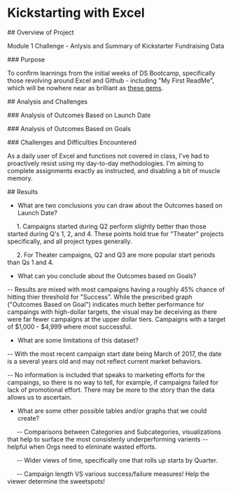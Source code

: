 # Kickstarting with Excel

\## Overview of Project

Module 1 Challenge - Anlysis and Summary of Kickstarter Fundraising Data

\### Purpose

To confirm learnings from the initial weeks of DS Bootcamp, specifically those revolving around Excel and Github - including "My First ReadMe", which will be nowhere near as brilliant as [these gems](https://github.com/matiassingers/awesome-readme).

\## Analysis and Challenges

\### Analysis of Outcomes Based on Launch Date

\### Analysis of Outcomes Based on Goals

\### Challenges and Difficulties Encountered

As a daily user of Excel and functions not covered in class, I've had to proactively resist using my day-to-day methodologies. I'm aiming to complete assignments exactly as instructed, and disabling a bit of muscle memory.

\## Results

- What are two conclusions you can draw about the Outcomes based on Launch Date?

`	`1. Campaigns started during Q2 perform slightly better than those started during Q's 1, 2, and 4.  These points hold true for "Theater" projects specifically, and all project types 	generally.

`	`2. For Theater campaigns, Q2 and Q3 are more popular start periods than Qs 1 and 4.


- What can you conclude about the Outcomes based on Goals?

-- Results are mixed with most campaigns having a roughly 45% chance of hitting thier threshold for "Success". While the prescribed graph ("Outcomes Based on Goal") indicates much better performance for campaings with high-dollar targets, the visual may be deceiving as there were far fewer campaigns at the upper dollar tiers. Campaigns with a target of $1,000 - $4,999 where most successful.

- What are some limitations of this dataset?

-- With the most recent campaign start date being March of 2017, the date is a several years old and may not reflect current market behaviors.

-- No information is included that speaks to marketing efforts for the campaings, so there is no way to tell, for example, if campaigns failed for lack of promotional effort. There may be more to the story than the data allows us to ascertain.


- What are some other possible tables and/or graphs that we could create?

`	`-- Comparisons between Categories and Subcategories, visualizations that help to surface the most consistenly underperforming varients -- helpful when Orgs need to eliminate wasted 	efforts.

`	`-- Wider views of time, specifically one that rolls up starts by Quarter.

`	`-- Campaign length VS various success/failure measures! Help the viewer determine the sweetspots!


